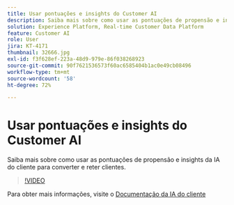 ```yaml
---
title: Usar pontuações e insights do Customer AI
description: Saiba mais sobre como usar as pontuações de propensão e insights da IA do cliente para converter e reter clientes.
solution: Experience Platform, Real-time Customer Data Platform
feature: Customer AI
role: User
jira: KT-4171
thumbnail: 32666.jpg
exl-id: f3f628ef-223a-48d9-979e-86f038268923
source-git-commit: 90f7621536573f60ac6585404b1ac0e49cb08496
workflow-type: tm+mt
source-wordcount: '58'
ht-degree: 72%

---
```


# Usar pontuações e insights do Customer AI

Saiba mais sobre como usar as pontuações de propensão e insights da IA do cliente para converter e reter clientes.

>[!VIDEO](https://video.tv.adobe.com/v/32666?quality=12&learn=on)

Para obter mais informações, visite o [Documentação da IA do cliente](https://experienceleague.adobe.com/docs/experience-platform/intelligent-services/customer-ai/overview.html)
